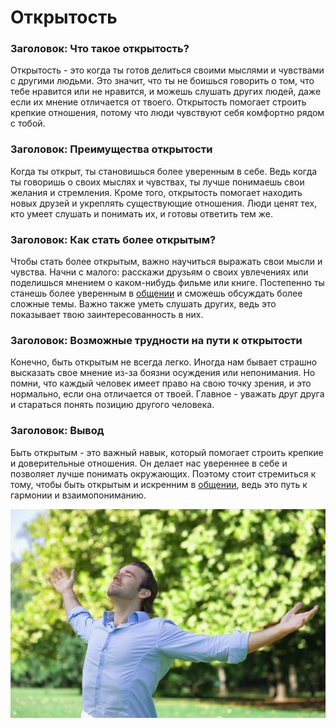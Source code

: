 # Открытость

### Заголовок: Что такое открытость?

Открытость - это когда ты готов делиться своими мыслями и чувствами с другими людьми. Это значит, что ты не боишься говорить о том, что тебе нравится или не нравится, и можешь слушать других людей, даже если их мнение отличается от твоего. Открытость помогает строить крепкие отношения, потому что люди чувствуют себя комфортно рядом с тобой.

### Заголовок: Преимущества открытости

Когда ты открыт, ты становишься более уверенным в себе. Ведь когда ты говоришь о своих мыслях и чувствах, ты лучше понимаешь свои желания и стремления. Кроме того, открытость помогает находить новых друзей и укреплять существующие отношения. Люди ценят тех, кто умеет слушать и понимать их, и готовы ответить тем же.

### Заголовок: Как стать более открытым?

Чтобы стать более открытым, важно научиться выражать свои мысли и чувства. Начни с малого: расскажи друзьям о своих увлечениях или поделишься мнением о каком-нибудь фильме или книге. Постепенно ты станешь более уверенным в [общении](./общение.md) и сможешь обсуждать более сложные темы. Важно также уметь слушать других, ведь это показывает твою заинтересованность в них.

### Заголовок: Возможные трудности на пути к открытости

Конечно, быть открытым не всегда легко. Иногда нам бывает страшно высказать свое мнение из-за боязни осуждения или непонимания. Но помни, что каждый человек имеет право на свою точку зрения, и это нормально, если она отличается от твоей. Главное - уважать друг друга и стараться понять позицию другого человека.

### Заголовок: Вывод

Быть открытым - это важный навык, который помогает строить крепкие и доверительные отношения. Он делает нас увереннее в себе и позволяет лучше понимать окружающих. Поэтому стоит стремиться к тому, чтобы быть открытым и искренним в [общении](./общение.md), ведь это путь к гармонии и взаимопониманию.

![Изображение открытость](открытость.jpg)